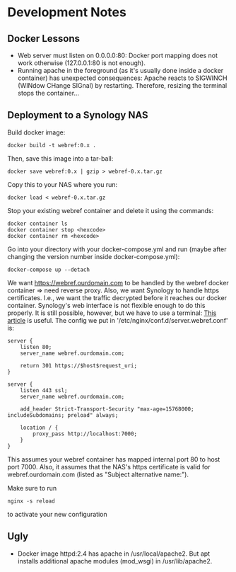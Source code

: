 # Development Notes

## Docker Lessons

* Web server must listen on 0.0.0.0:80: Docker port mapping does not work
  otherwise (127.0.0.1:80 is not enough).
* Running apache in the foreground (as it's usually done inside a docker
  container) has unexpected consequences: Apache reacts to SIGWINCH
  (WINdow CHange SIGnal) by restarting. Therefore, resizing the terminal
  stops the container...


## Deployment to a Synology NAS

Build docker image:

```
docker build -t webref:0.x .
```

Then, save this image into a tar-ball:

```
docker save webref:0.x | gzip > webref-0.x.tar.gz
```

Copy this to your NAS where you run:

```
docker load < webref-0.x.tar.gz
```

Stop your existing webref container and delete it using the commands:

```
docker container ls
docker container stop <hexcode>
docker container rm <hexcode>
```

Go into your directory with your docker-compose.yml and run (maybe after
changing the version number inside docker-compose.yml):

```
docker-compose up --detach
```

We want https://webref.ourdomain.com to be handled by the webref
docker container => need reverse proxy. Also, we want Synology to handle
https certificates. I.e., we want the traffic decrypted before it reaches
our docker container. Synology's web interface is not
flexible enough to do this properly. It is still possible, however,
but we have to use a terminal:
[This article](https://primalcortex.wordpress.com/2018/05/07/synology-reverse-proxy-revisited-again/?unapproved=18819&moderation-hash=e368f1dda03465bca9880d8de938786a#comment-18819)
is useful. The config we put in '/etc/nginx/conf.d/server.webref.conf' is:

```
server {
    listen 80;
    server_name webref.ourdomain.com;

    return 301 https://$host$request_uri;
}

server {
    listen 443 ssl;
    server_name webref.ourdomain.com;

    add_header Strict-Transport-Security "max-age=15768000; includeSubdomains; preload" always;

    location / {
        proxy_pass http://localhost:7000;
    }
}
```

This assumes your webref container has mapped internal port 80 to host port
7000. Also, it assumes that the NAS's https certificate is valid for
webref.ourdomain.com (listed as "Subject alternative name:").

Make sure to run

```nginx -s reload```

to activate your new configuration


## Ugly

* Docker image httpd:2.4 has apache in /usr/local/apache2. But apt installs
  additional apache modules (mod_wsgi) in /usr/lib/apache2.
